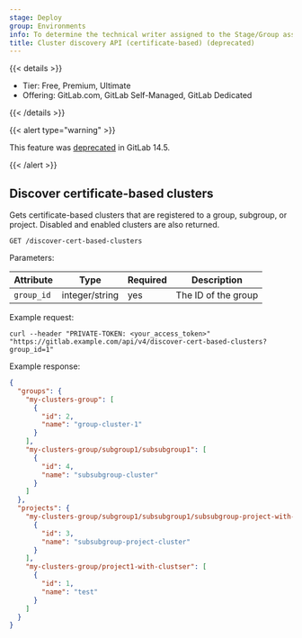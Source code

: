 ```yaml
---
stage: Deploy
group: Environments
info: To determine the technical writer assigned to the Stage/Group associated with this page, see https://handbook.gitlab.com/handbook/product/ux/technical-writing/#assignments
title: Cluster discovery API (certificate-based) (deprecated)
---
```


{{< details >}}

- Tier: Free, Premium, Ultimate
- Offering: GitLab.com, GitLab Self-Managed, GitLab Dedicated

{{< /details >}}

{{< alert type="warning" >}}

This feature was [deprecated](https://gitlab.com/groups/gitlab-org/configure/-/epics/8) in GitLab 14.5.

{{< /alert >}}

## Discover certificate-based clusters

Gets certificate-based clusters that are registered to a group, subgroup, or project. Disabled and enabled clusters are also returned.

```plaintext
GET /discover-cert-based-clusters
```

Parameters:

| Attribute | Type           | Required | Description                                                                   |
| --------- | -------------- | -------- | ----------------------------------------------------------------------------- |
| `group_id`      | integer/string | yes      | The ID of the group |

Example request:

```shell
curl --header "PRIVATE-TOKEN: <your_access_token>" "https://gitlab.example.com/api/v4/discover-cert-based-clusters?group_id=1"
```

Example response:

```json
{
  "groups": {
    "my-clusters-group": [
      {
        "id": 2,
        "name": "group-cluster-1"
      }
    ],
    "my-clusters-group/subgroup1/subsubgroup1": [
      {
        "id": 4,
        "name": "subsubgroup-cluster"
      }
    ]
  },
  "projects": {
    "my-clusters-group/subgroup1/subsubgroup1/subsubgroup-project-with-cluster": [
      {
        "id": 3,
        "name": "subsubgroup-project-cluster"
      }
    ],
    "my-clusters-group/project1-with-clustser": [
      {
        "id": 1,
        "name": "test"
      }
    ]
  }
}
```
